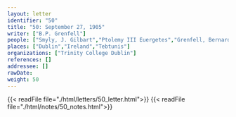 ```yaml
---
layout: letter
identifier: "50"
title: "50: September 27, 1905"
writer: ["B.P. Grenfell"]
people: ["Smyly, J. Gilbart","Ptolemy III Euergetes","Grenfell, Bernard Pyne","Gradenwitz, Otto"]
places: ["Dublin","Ireland","Tebtunis"]
organizations: ["Trinity College Dublin"]
references: []
addressee: []
rawDate: 
weight: 50
---
```

{{< readFile file="./html/letters/50_letter.html">}}
{{< readFile file="./html/notes/50_notes.html">}}